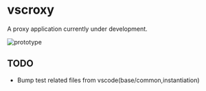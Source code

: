 # vscroxy

A proxy application currently under development.

![prototype](demo.png)

## TODO

- Bump test related files from vscode(base/common,instantiation)
